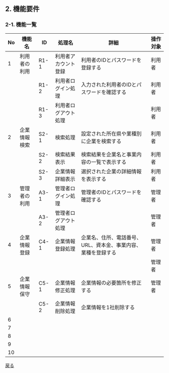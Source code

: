 ## 2. 機能要件

### 2-1. 機能一覧

|No|機能名|ID|処理名|詳細|操作対象|
|---|---|---|---|---|---|
|1|利用者の利用|R1-1|利用者アカウント登録|利用者のIDとパスワードを登録する|利用者|
|||R1-2|利用者ログイン処理|入力された利用者のIDとパスワードを確認する|利用者|
|||R1-3|利用者ログアウト処理||利用者|
|2|企業情報検索|S2-1|検索処理|設定された所在県や業種別に企業を検索する|利用者|
|||S2-2|検索結果表示|検索結果を企業名と事業内容の一覧で表示する|利用者|
|||S2-3|企業情報詳細表示|選択された企業の詳細情報を表示する|利用者|
|3|管理者の利用|A3-1|管理者ログイン処理|管理者のIDとパスワードを確認する|管理者|
|||A3-2|管理者ログアウト処理||管理者|
|4|企業情報登録|C4-1|企業情報登録処理|企業名、住所、電話番号、URL、資本金、事業内容、業種を登録する|管理者|
||||||管理者|
|5|企業情報保守|C5-1|企業情報修正処理|企業情報の必要箇所を修正する|管理者|
|||C5-2|企業情報削除処理|企業情報を1社削除する||
|6||||||
|7||||||
|8||||||
|9||||||
|10||||||

[戻る](要求定義_目次.md)